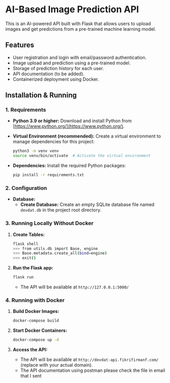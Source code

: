 # AI-Based Image Prediction API

This is an AI-powered API built with Flask that allows users to upload images and get predictions from a pre-trained machine learning model. 

## Features

* User registration and login with email/password authentication.
* Image upload and prediction using a pre-trained model.
* Storage of prediction history for each user. 
* API documentation (to be added).
* Containerized deployment using Docker. 

## Installation & Running

### 1. Requirements

* **Python 3.9 or higher:**  Download and install Python from [https://www.python.org/](https://www.python.org/).
* **Virtual Environment (recommended):** Create a virtual environment to manage dependencies for this project:

   ```bash
   python3 -m venv venv
   source venv/bin/activate  # Activate the virtual environment 
   ```
* **Dependencies:** Install the required Python packages:

   ```bash
   pip install -r requirements.txt
   ```

### 2. Configuration

* **Database:** 
   * **Create Database:** Create an empty SQLite database file named `devdat.db` in the project root directory.

### 3. Running Locally Without Docker

1. **Create Tables:** 
   ```bash
   flask shell 
   >>> from utils.db import Base, engine
   >>> Base.metadata.create_all(bind=engine) 
   >>> exit()
   ```

2. **Run the Flask app:**
   ```bash
   flask run
   ```
   * The API will be available at `http://127.0.0.1:5000/`

### 4. Running with Docker

1. **Build Docker Images:**
   ```bash
   docker-compose build
   ```

2. **Start Docker Containers:**
   ```bash
   docker-compose up -d
   ```

3. **Access the API:**
   * The API will be available at `http://devdat-api.fikrifirmanf.com/` (replace with your actual domain).
   * The API documentation using postman please check the file in email that I sent

